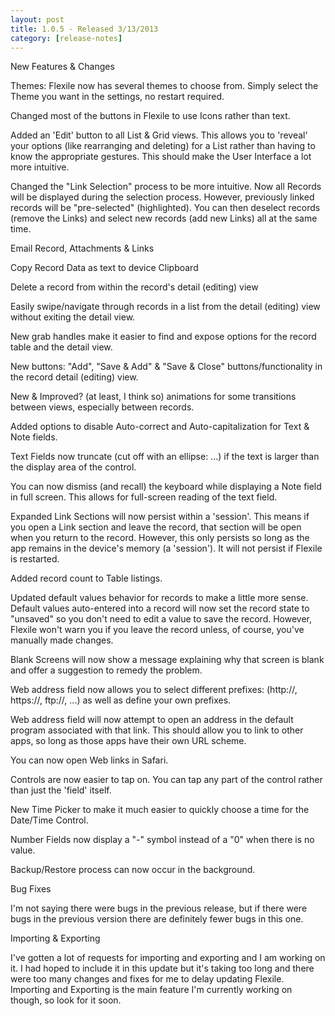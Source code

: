 ```yaml
---
layout: post
title: 1.0.5 - Released 3/13/2013
category: [release-notes]
---
```


New Features & Changes

Themes: Flexile now has several themes to choose from. Simply select the Theme you want in the settings, no restart required.

Changed most of the buttons in Flexile to use Icons rather than text.

Added an 'Edit' button to all List & Grid views. This allows you to 'reveal' your options (like rearranging and deleting) for a List rather than having to know the appropriate gestures. This should make the User Interface a lot more intuitive.

Changed the "Link Selection" process to be more intuitive. Now all Records will be displayed during the selection process. However, previously linked records will be "pre-selected" (highlighted). You can then deselect records (remove the Links) and select new records (add new Links) all at the same time.

Email Record, Attachments & Links

Copy Record Data as text to device Clipboard

Delete a record from within the record's detail (editing) view

Easily swipe/navigate through records in a list from the detail (editing) view without exiting the detail view.

New grab handles make it easier to find and expose options for the record table and the detail view.

New buttons: "Add", "Save & Add" & "Save & Close" buttons/functionality in the record detail (editing) view.

New & Improved? (at least, I think so) animations for some transitions between views, especially between records.

Added options to disable Auto-correct and Auto-capitalization for Text & Note fields.

Text Fields now truncate (cut off with an ellipse: ...) if the text is larger than the display area of the control.

You can now dismiss (and recall) the keyboard while displaying a Note field in full screen. This allows for full-screen reading of the text field.

Expanded Link Sections will now persist within a 'session'. This means if you open a Link section and leave the record, that section will be open when you return to the record. However, this only persists so long as the app remains in the device's memory (a 'session'). It will not persist if Flexile is restarted.

Added record count to Table listings.

Updated default values behavior for records to make a little more sense. Default values auto-entered into a record will now set the record state to "unsaved" so you don't need to edit a value to save the record. However, Flexile won't warn you if you leave the record unless, of course, you've manually made changes.

Blank Screens will now show a message explaining why that screen is blank and offer a suggestion to remedy the problem.

Web address field now allows you to select different prefixes: (http://, https://, ftp://, ...) as well as define your own prefixes.

Web address field will now attempt to open an address in the default program associated with that link. This should allow you to link to other apps, so long as those apps have their own URL scheme.

You can now open Web links in Safari.

Controls are now easier to tap on. You can tap any part of the control rather than just the 'field' itself.

New Time Picker to make it much easier to quickly choose a time for the Date/Time Control.

Number Fields now display a "-" symbol instead of a "0" when there is no value.

Backup/Restore process can now occur in the background.

Bug Fixes 

I'm not saying there were bugs in the previous release, but if there were bugs in the previous version there are definitely fewer bugs in this one. 

Importing & Exporting

I've gotten a lot of requests for importing and exporting and I am working on it. I had hoped to include it in this update but it's taking too long and there were too many changes and fixes for me to delay updating Flexile. Importing and Exporting is the main feature I'm currently working on though, so look for it soon.

​